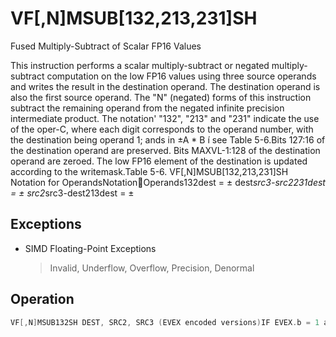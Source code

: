 # VF[,N]MSUB[132,213,231]SH

Fused Multiply-Subtract of Scalar FP16 Values

This instruction performs a scalar multiply-subtract or negated multiply-subtract computation on the low FP16 values using three source operands and writes the result in the destination operand.
The destination operand is also the first source operand.
The "N" (negated) forms of this instruction subtract the remaining operand from the negated infinite precision intermediate product.
The notation' "132", "213" and "231" indicate the use of the oper-C, where each digit corresponds to the operand number, with the destination being operand 1; ands in ±A * B  í see Table 5-6.Bits 127:16 of the destination operand are preserved.
Bits MAXVL-1:128 of the destination operand are zeroed.
The low FP16 element of the destination is updated according to the writemask.Table 5-6.
 VF[,N]MSUB[132,213,231]SH Notation for OperandsNotationOperands132dest = ± dest*src3-src2231dest = ± src2*src3-dest213dest = ±

## Exceptions

- SIMD Floating-Point Exceptions
  > Invalid, Underflow, Overflow, Precision, Denormal

## Operation

```C
VF[,N]MSUB132SH DEST, SRC2, SRC3 (EVEX encoded versions)IF EVEX.b = 1 and SRC3 is a register:SET_RM(EVEX.RC)ELSESET_RM(MXCSR.RC)IF k1[0] OR *no writemask*:IF *negative form*:DEST.fp16[0] := RoundFPControl(-DEST.fp16[0]*SRC3.fp16[0] - SRC2.fp16[0])ELSE:DEST.fp16[0] := RoundFPControl(DEST.fp16[0]*SRC3.fp16[0] - SRC2.fp16[0])ELSE IF *zeroing*:DEST.fp16[0] := 0// else DEST.fp16[0] remains unchanged//DEST[127:16] remains unchangedDEST[MAXVL-1:128] := 0 VF[,N]MSUB213SH DEST, SRC2, SRC3 (EVEX encoded versions) IF EVEX.b = 1 and SRC3 is a register:SET_RM(EVEX.RC)ELSESET_RM(MXCSR.RC)IF k1[0] OR *no writemask*:IF *negative form:DEST.fp16[0] := RoundFPControl(-SRC2.fp16[0]*DEST.fp16[0] - SRC3.fp16[0])ELSE:DEST.fp16[0] := RoundFPControl(SRC2.fp16[0]*DEST.fp16[0] - SRC3.fp16[0])ELSE IF *zeroing*:DEST.fp16[0] := 0// else DEST.fp16[0] remains unchanged//DEST[127:16] remains unchangedDEST[MAXVL-1:128] := 0 VF[,N]MSUB231SH DEST, SRC2, SRC3 (EVEX encoded versions) IF EVEX.b = 1 and SRC3 is a register:SET_RM(EVEX.RC)ELSESET_RM(MXCSR.RC)IF k1[0] OR *no writemask*:IF *negative form*:DEST.fp16[0] := RoundFPControl(-SRC2.fp16[0]*SRC3.fp16[0] - DEST.fp16[0])ELSE:DEST.fp16[0] := RoundFPControl(SRC2.fp16[0]*SRC3.fp16[0] - DEST.fp16[0])ELSE IF *zeroing*:DEST.fp16[0] := 0// else DEST.fp16[0] remains unchangedIntel C/C++ Compiler Intrinsic EquivalentVFMSUB132SH, VFMSUB213SH, and VFMSUB231SH:__m128h _mm_fmsub_round_sh (__m128h a, __m128h b, __m128h c, const int rounding);__m128h _mm_mask_fmsub_round_sh (__m128h a, __mmask8 k, __m128h b, __m128h c, const int rounding);__m128h _mm_mask3_fmsub_round_sh (__m128h a, __m128h b, __m128h c, __mmask8 k, const int rounding);__m128h _mm_maskz_fmsub_round_sh (__mmask8 k, __m128h a, __m128h b, __m128h c, const int rounding);__m128h _mm_fmsub_sh (__m128h a, __m128h b, __m128h c);__m128h _mm_mask_fmsub_sh (__m128h a, __mmask8 k, __m128h b, __m128h c);__m128h _mm_mask3_fmsub_sh (__m128h a, __m128h b, __m128h c, __mmask8 k);__m128h _mm_maskz_fmsub_sh (__mmask8 k, __m128h a, __m128h b, __m128h c);VFNMSUB132SH, VFNMSUB213SH, and VFNMSUB231SH:__m128h _mm_fnmsub_round_sh (__m128h a, __m128h b, __m128h c, const int rounding);__m128h _mm_mask_fnmsub_round_sh (__m128h a, __mmask8 k, __m128h b, __m128h c, const int rounding);__m128h _mm_mask3_fnmsub_round_sh (__m128h a, __m128h b, __m128h c, __mmask8 k, const int rounding);__m128h _mm_maskz_fnmsub_round_sh (__mmask8 k, __m128h a, __m128h b, __m128h c, const int rounding);__m128h _mm_fnmsub_sh (__m128h a, __m128h b, __m128h c);__m128h _mm_mask_fnmsub_sh (__m128h a, __mmask8 k, __m128h b, __m128h c);__m128h _mm_mask3_fnmsub_sh (__m128h a, __m128h b, __m128h c, __mmask8 k);__m128h _mm_maskz_fnmsub_sh (__mmask8 k, __m128h a, __m128h b, __m128h c);
```
